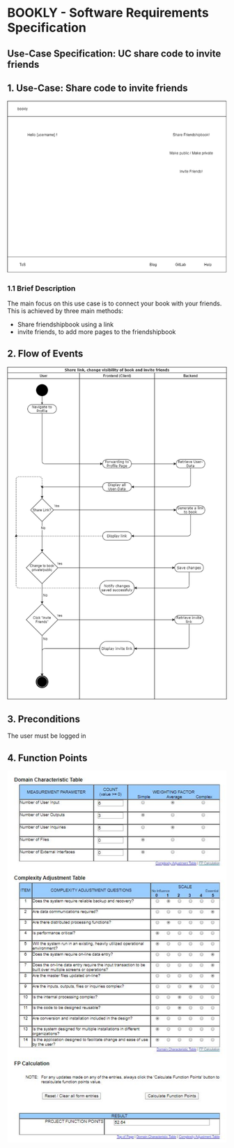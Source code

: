 # BOOKLY - Software Requirements Specification
## Use-Case Specification: UC share code to invite friends

## 1. Use-Case: Share code to invite friends

![sharelink_code_to_invite_friends](sharelink_visibility_invite_mockup.png "Share code to invite friends")

### 1.1 Brief Description

The main focus on this use case is to connect your book with your friends. This is achieved by three main methods:
- Share friendshipbook using a link
- invite friends, to add more pages to the friendshipbook

## 2. Flow of Events

![share_invite](sharelink_visibility_invite.png "Share link and invite friends")


## 3. Preconditions

The user must be logged in

## 4. Function Points

![Share Link](UC7_Share_Link.JPG "Share Link")
